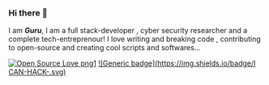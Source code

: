 ### Hi there 👋

I am ***Guru***, I am a full stack-developer , cyber security researcher and a complete tech-entreprenour!
I love writing and breaking code , contributing to open-source and creating cool scripts and softwares...

[![Open Source Love png1](https://badges.frapsoft.com/os/v1/open-source.png?v=103)](https://github.com/ellerbrock/open-source-badges/)
[![Generic badge](https://img.shields.io/badge/I CAN-HACK-<COLOR>.svg)](https://shields.io/)
